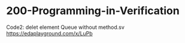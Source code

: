 # 200-Programming-in-Verification
Code2: delet element Queue without method.sv
https://edaplayground.com/x/LuPb

